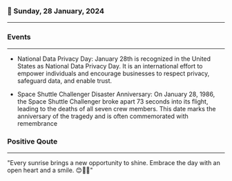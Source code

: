 ### 📅 Sunday, 28 January, 2024
------
### Events
------
- National Data Privacy Day: January 28th is recognized in the United States as National Data Privacy Day. It is an international effort to empower individuals and encourage businesses to respect privacy, safeguard data, and enable trust.
  
- Space Shuttle Challenger Disaster Anniversary: On January 28, 1986, the Space Shuttle Challenger broke apart 73 seconds into its flight, leading to the deaths of all seven crew members. This date marks the anniversary of the tragedy and is often commemorated with remembrance
### Positive Qoute
------
"Every sunrise brings a new opportunity to shine. Embrace the day with an open heart and a smile. 😊🌅✨"
